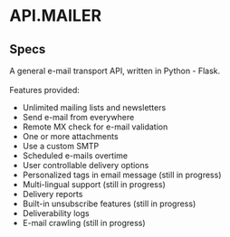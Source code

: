 # API.MAILER

## Specs

A general e-mail transport API, written in Python - Flask.
<br/>
<br/>
Features provided:
</br>

<ul>
    <li>
        Unlimited mailing lists and newsletters
    </li>
    <li>
        Send e-mail from everywhere
    </li>
    <li>
        Remote MX check for e-mail validation
    </li>
    <li>
        One or more attachments
    </li>
    <li>
        Use a custom SMTP
    </li>
    <li>
        Scheduled e-mails overtime
    </li>
    <li>
        User controllable delivery options
    </li>
    <li>
        Personalized tags in email message (still in progress)
    </li>
    <li>
        Multi-lingual support (still in progress)
    </li>
    <li>
        Delivery reports
    </li>
    <li>
        Built-in unsubscribe features (still in progress)
    </li>
    <li>
        Deliverability logs
    </li>
    <li>
        E-mail crawling (still in progress)
    </li>
</ul>
